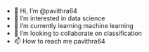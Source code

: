 - 👋 Hi, I’m @pavithra64
- 👀 I’m interested in data science
- 🌱 I’m currently learning machine learning
- 💞️ I’m looking to collaborate on classification
- 📫 How to reach me pavithra64


<!---
pavithra64/pavithra64 is a ✨ special ✨ repository because its `README.md` (this file) appears on your GitHub profile.
You can click the Preview link to take a look at your changes.
--->
